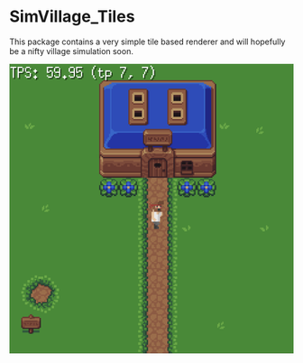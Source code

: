 # SimVillage_Tiles

This package contains a very simple tile based renderer and will hopefully be a nifty village simulation soon.

![alt text](https://raw.githubusercontent.com/Flokey82/go_gens/master/simvillage_tiles/images/rgb.png "Screenshot!")
